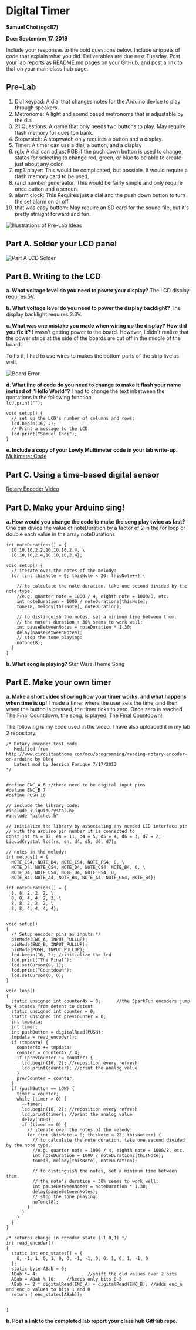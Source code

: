 # Digital Timer

**Samuel Choi (sgc87)**

**Due: September 17, 2019**

Include your responses to the bold questions below. Include snippets of code that explain what you did. Deliverables are due next Tuesday. Post your lab reports as README.md pages on your GitHub, and post a link to that on your main class hub page.

## Pre-Lab
 1) Dial keypad: A dial that changes notes for the Arduino device to play through speakers. 
 2) Metronome: A light and sound based metronome that is adjustable by the dial. 
 3) 21 Questions: A game that only needs two buttons to play. May require flash memory for quesiton bank. 
 4) Stopwatch: A stopwatch only requires a button and a display. 
 5) Timer: A timer can use a dial, a button, and a display
 6) rgb: A dial can adjust RGB if the push down button is used to change states for selecting to change red, green, or blue to be able to create just about any color. 
 7) mp3 player: This would be complicated, but possible. It would require a flash memory card to be used. 
 8) rand number generaator: This would be fairly simple and only require once button and a screen. 
 9) alarm clock: This Requires just a dial and the push down button to turn the set alarm on or off. 
10) that was easy buttom: May require an SD card for the sound file, but it's pretty straight forward and fun. 

![Illustrations of Pre-Lab Ideas](https://github.com/sgc87/IDD-Fa19-Lab2/blob/master/Pre-lab%20Sketches.jpg)

## Part A. Solder your LCD panel

![Part A LCD Solder](https://github.com/sgc87/IDD-Fa19-Lab2/blob/master/LCD%20Solder.jpg)

## Part B. Writing to the LCD
 
**a. What voltage level do you need to power your display?**
The LCD display requires 5V. 

**b. What voltage level do you need to power the display backlight?**
The display backlight requires 3.3V. 
   
**c. What was one mistake you made when wiring up the display? How did you fix it?**
I wasn't getting power to the board. However, I didn't realize that the power strips at the side of the boards are cut off in the middle of the board. 

To fix it, I had to use wires to makes the bottom parts of the strip live as well. 

![Board Error](https://github.com/sgc87/IDD-Fa19-Lab2/blob/master/Board_Error.jpg)

**d. What line of code do you need to change to make it flash your name instead of "Hello World"?**
I had to change the text inbetween the quotations in the following function.  
```lcd.print("");```

```
void setup() {
  // set up the LCD's number of columns and rows:
  lcd.begin(16, 2);
  // Print a message to the LCD.
  lcd.print("Samuel Choi");
}
```
 
**e. Include a copy of your Lowly Multimeter code in your lab write-up.**
[Multimeter Code](https://github.com/sgc87/IDD-Fa19-Lab2/blob/master/multimeter_sgc87.ino)

## Part C. Using a time-based digital sensor

[Rotary Encoder Video](https://l.facebook.com/l.php?u=https%3A%2F%2Fyoutu.be%2Foc_immYQTo8%3Ffbclid%3DIwAR1QU2X6IA-nAEVBljFnNDXLBaRemzhXAcw24lmihTY0dQrd77Vvv2nVnpA&h=AT3U13gbsLkSuN9OVYjvlSiaQfaGe-q3VRKpHFUS-lVIKvIdQMIjnP7NKvAB94j9GWbWYHtXXQvjbT8WQKYcx-3Jm4Z0uePWFEnMbGwVQAh80W3fl0veXf1Ww3hCN-GXu3u8pQ)


## Part D. Make your Arduino sing!

**a. How would you change the code to make the song play twice as fast?**
One can divide the value of noteDuration by a factor of 2 in the for loop
or
double each value in the array noteDurations
```
int noteDurations[] = {
  10,10,10,2,2,10,10,10,2,4, \
  10,10,10,2,4,10,10,10,2,4};

void setup() {
  // iterate over the notes of the melody:
  for (int thisNote = 0; thisNote < 20; thisNote++) {

    // to calculate the note duration, take one second divided by the note type.
    //e.g. quarter note = 1000 / 4, eighth note = 1000/8, etc.
    int noteDuration = 1000 / noteDurations[thisNote];
    tone(8, melody[thisNote], noteDuration);

    // to distinguish the notes, set a minimum time between them.
    // the note's duration + 30% seems to work well:
    int pauseBetweenNotes = noteDuration * 1.30;
    delay(pauseBetweenNotes);
    // stop the tone playing:
    noTone(8);
  }
}
```
 
**b. What song is playing?**
Star Wars Theme Song

## Part E. Make your own timer

**a. Make a short video showing how your timer works, and what happens when time is up!**
I made a timer where the user sets the time, and then when the button is pressed, the timer ticks to zero. 
Once zero is reached, The Final Countdown, the song, is played. 
[The Final Countdown!](https://www.youtube.com/watch?v=4EsD4VwtIyg&feature=share&fbclid=IwAR22yKTyRz1F26sq5BCkoCNKnhx7o9P6lWNpHR57-5ZHqzr3bFMPA9-uE0M)

The following is my code used in the video. I have also uploaded it in my lab 2 repository. 
```
/* Rotary encoder test code
   Modified from http://www.circuitsathome.com/mcu/programming/reading-rotary-encoder-on-arduino by Oleg
   Latest mod by Jessica Faruque 7/17/2013
*/


#define ENC_A 6 //these need to be digital input pins
#define ENC_B 7
#define PUSH 10

// include the library code:
#include <LiquidCrystal.h>
#include "pitches.h"

// initialize the library by associating any needed LCD interface pin
// with the arduino pin number it is connected to
const int rs = 12, en = 11, d4 = 5, d5 = 4, d6 = 3, d7 = 2;
LiquidCrystal lcd(rs, en, d4, d5, d6, d7);

// notes in the melody:
int melody[] = {
  NOTE_CS4, NOTE_B4, NOTE_CS4, NOTE_FS4, 0, \
  NOTE_D4, NOTE_CS4, NOTE_D4, NOTE_CS4, NOTE_B4, 0, \
  NOTE_D4, NOTE_CS4, NOTE_D4, NOTE_FS4, 0, 
  NOTE_B4, NOTE_A4, NOTE_B4, NOTE_A4, NOTE_GS4, NOTE_B4};
 
int noteDurations[] = {
  8, 8, 2, 2, 2, \
  8, 8, 4, 4, 2, 2, \
  8, 8, 2, 2, 2, \
  8, 8, 4, 4, 4, 4};
  

void setup()
{
  /* Setup encoder pins as inputs */
  pinMode(ENC_A, INPUT_PULLUP);
  pinMode(ENC_B, INPUT_PULLUP);
  pinMode(PUSH, INPUT_PULLUP);
  lcd.begin(16, 2); //initialize the lcd
  lcd.print("The Final");
  lcd.setCursor(0, 1);
  lcd.print("Countdown");
  lcd.setCursor(0, 0);
}

void loop()
{
  static unsigned int counter4x = 0;      //the SparkFun encoders jump by 4 states from detent to detent
  static unsigned int counter = 0;
  static unsigned int prevCounter = 0;
  int tmpdata;
  int timer;
  int pushButton = digitalRead(PUSH);
  tmpdata = read_encoder();
  if (tmpdata) {
    counter4x += tmpdata;
    counter = counter4x / 4;
    if (prevCounter != counter) {
      lcd.begin(16, 2); //reposition every refresh
      lcd.print(counter); //print the analog value
    }
    prevCounter = counter;
  }
  if (pushButton == LOW) {
    timer = counter;
    while (timer > 0) {
      --timer;
      lcd.begin(16, 2); //reposition every refresh
      lcd.print(timer); //print the analog value
      delay(1000);
      if (timer == 0) {
        // iterate over the notes of the melody:
        for (int thisNote = 0; thisNote < 22; thisNote++) {
          // to calculate the note duration, take one second divided by the note type.
          //e.g. quarter note = 1000 / 4, eighth note = 1000/8, etc.
          int noteDuration = 1000 / noteDurations[thisNote];
          tone(8, melody[thisNote], noteDuration);

          // to distinguish the notes, set a minimum time between them.
          // the note's duration + 30% seems to work well:
          int pauseBetweenNotes = noteDuration * 1.30;
          delay(pauseBetweenNotes);
          // stop the tone playing:
          noTone(8);
        }
      }
    }
  }
}

/* returns change in encoder state (-1,0,1) */
int read_encoder()
{
  static int enc_states[] = {
    0, -1, 1, 0, 1, 0, 0, -1, -1, 0, 0, 1, 0, 1, -1, 0
  };
  static byte ABab = 0;
  ABab *= 4;                   //shift the old values over 2 bits
  ABab = ABab % 16;    //keeps only bits 0-3
  ABab += 2 * digitalRead(ENC_A) + digitalRead(ENC_B); //adds enc_a and enc_b values to bits 1 and 0
  return ( enc_states[ABab]);


}
```

**b. Post a link to the completed lab report your class hub GitHub repo.**
